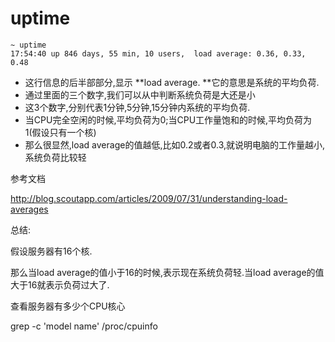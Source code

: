 # uptime

```
~ uptime
17:54:40 up 846 days, 55 min, 10 users,  load average: 0.36, 0.33, 0.48
```

* 这行信息的后半部部分,显示 **load average.  **它的意思是系统的平均负荷.
* 通过里面的三个数字,我们可以从中判断系统负荷是大还是小
* 这3个数字,分别代表1分钟,5分钟,15分钟内系统的平均负荷.
* 当CPU完全空闲的时候,平均负荷为0;当CPU工作量饱和的时候,平均负荷为1\(假设只有一个核\)
* 那么很显然,load average的值越低,比如0.2或者0.3,就说明电脑的工作量越小,系统负荷比较轻



参考文档

http://blog.scoutapp.com/articles/2009/07/31/understanding-load-averages

总结:

假设服务器有16个核.

那么当load average的值小于16的时候,表示现在系统负荷轻.当load average的值大于16就表示负荷过大了.

查看服务器有多少个CPU核心

grep -c 'model name' /proc/cpuinfo



